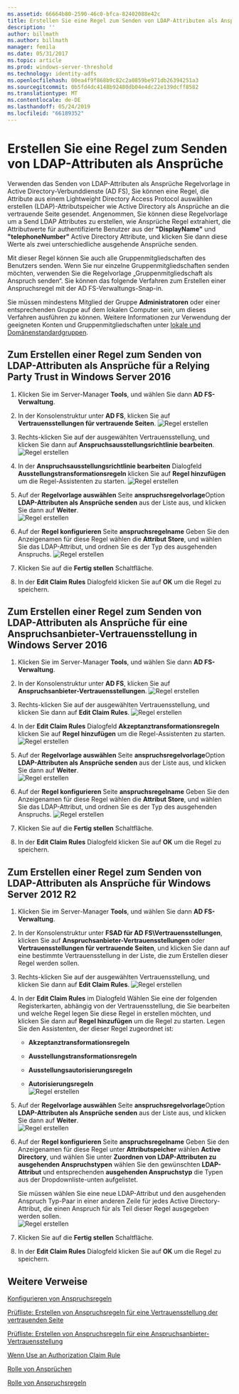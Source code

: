```yaml
---
ms.assetid: 66664b80-2590-46c0-bfca-82402088e42c
title: Erstellen Sie eine Regel zum Senden von LDAP-Attributen als Ansprüche
description: ''
author: billmath
ms.author: billmath
manager: femila
ms.date: 05/31/2017
ms.topic: article
ms.prod: windows-server-threshold
ms.technology: identity-adfs
ms.openlocfilehash: 00ea4f9f868b9c82c2a0859be971db26394251a3
ms.sourcegitcommit: 0b5fd4dc4148b92480db04e4dc22e139dcff8582
ms.translationtype: MT
ms.contentlocale: de-DE
ms.lasthandoff: 05/24/2019
ms.locfileid: "66189352"
---
```

# <a name="create-a-rule-to-send-ldap-attributes-as-claims"></a>Erstellen Sie eine Regel zum Senden von LDAP-Attributen als Ansprüche


Verwenden das Senden von LDAP-Attributen als Ansprüche Regelvorlage in Active Directory-Verbunddienste \(AD FS\), Sie können eine Regel, die Attribute aus einem Lightweight Directory Access Protocol auswählen erstellen \(LDAP\)-Attributspeicher wie Active Directory als Ansprüche an die vertrauende Seite gesendet. Angenommen, Sie können diese Regelvorlage um a Send LDAP Attributes zu erstellen, wie Ansprüche Regel extrahiert, die Attributwerte für authentifizierte Benutzer aus der **"DisplayName"** und **"telephoneNumber"** Active Directory Attribute, und klicken Sie dann diese Werte als zwei unterschiedliche ausgehende Ansprüche senden.  
  
Mit dieser Regel können Sie auch alle Gruppenmitgliedschaften des Benutzers senden. Wenn Sie nur einzelne Gruppenmitgliedschaften senden möchten, verwenden Sie die Regelvorlage „Gruppenmitgliedschaft als Anspruch senden“. Sie können das folgende Verfahren zum Erstellen einer Anspruchsregel mit der AD FS-Verwaltungs-Snap\-in.  
  
Sie müssen mindestens Mitglied der Gruppe **Administratoren** oder einer entsprechenden Gruppe auf dem lokalen Computer sein, um dieses Verfahren ausführen zu können.  Weitere Informationen zur Verwendung der geeigneten Konten und Gruppenmitgliedschaften unter [lokale und Domänenstandardgruppen](https://go.microsoft.com/fwlink/?LinkId=83477).  

## <a name="to-create-a-rule-to-send-ldap-attributes-as-claims-for-a-relying-party-trust-in-windows-server-2016"></a>Zum Erstellen einer Regel zum Senden von LDAP-Attributen als Ansprüche für a Relying Party Trust in Windows Server 2016 

1.  Klicken Sie im Server-Manager **Tools**, und wählen Sie dann **AD FS-Verwaltung**.  
  
2.  In der Konsolenstruktur unter **AD FS**, klicken Sie auf **Vertrauensstellungen für vertrauende Seiten**. 
![Regel erstellen](media/Create-a-Rule-to-Pass-Through-or-Filter-an-Incoming-Claim/claimrule9.PNG)  
  
3.  Rechts\-klicken Sie auf der ausgewählten Vertrauensstellung, und klicken Sie dann auf **Anspruchsausstellungsrichtlinie bearbeiten**.
![Regel erstellen](media/Create-a-Rule-to-Pass-Through-or-Filter-an-Incoming-Claim/claimrule10.PNG)   
  
4.  In der **Anspruchsausstellungsrichtlinie bearbeiten** Dialogfeld **Ausstellungstransformationsregeln** klicken Sie auf **Regel hinzufügen** um die Regel-Assistenten zu starten. 
![Regel erstellen](media/Create-a-Rule-to-Pass-Through-or-Filter-an-Incoming-Claim/claimrule11.PNG)    

5.  Auf der **Regelvorlage auswählen** Seite **anspruchsregelvorlage**Option **LDAP-Attributen als Ansprüche senden** aus der Liste aus, und klicken Sie dann auf **Weiter**.  
![Regel erstellen](media/Create-a-Rule-to-Send-LDAP-Attributes-as-Claims/ldap1.PNG)    

6.  Auf der **Regel konfigurieren** Seite **anspruchsregelname** Geben Sie den Anzeigenamen für diese Regel wählen die **Attribut Store**, und wählen Sie das LDAP-Attribut, und ordnen Sie es der Typ des ausgehenden Anspruchs. 
![Regel erstellen](media/Create-a-Rule-to-Send-LDAP-Attributes-as-Claims/ldap2.PNG)    

7.  Klicken Sie auf die **Fertig stellen** Schaltfläche.  
  
8.  In der **Edit Claim Rules** Dialogfeld klicken Sie auf **OK** um die Regel zu speichern.
  
## <a name="to-create-a-rule-to-send-ldap-attributes-as-claims-for-a-claims-provider-trust-in-windows-server-2016"></a>Zum Erstellen einer Regel zum Senden von LDAP-Attributen als Ansprüche für eine Anspruchsanbieter-Vertrauensstellung in Windows Server 2016 
  
1.  Klicken Sie im Server-Manager **Tools**, und wählen Sie dann **AD FS-Verwaltung**.  
  
2.  In der Konsolenstruktur unter **AD FS**, klicken Sie auf **Anspruchsanbieter-Vertrauensstellungen**. 
![Regel erstellen](media/Create-a-Rule-to-Pass-Through-or-Filter-an-Incoming-Claim/claimrule1.PNG)  
  
3.  Rechts\-klicken Sie auf der ausgewählten Vertrauensstellung, und klicken Sie dann auf **Edit Claim Rules**.
![Regel erstellen](media/Create-a-Rule-to-Pass-Through-or-Filter-an-Incoming-Claim/claimrule2.PNG)   
  
4.  In der **Edit Claim Rules** Dialogfeld **Akzeptanztransformationsregeln** klicken Sie auf **Regel hinzufügen** um die Regel-Assistenten zu starten.
![Regel erstellen](media/Create-a-Rule-to-Pass-Through-or-Filter-an-Incoming-Claim/claimrule3.PNG)    

5.  Auf der **Regelvorlage auswählen** Seite **anspruchsregelvorlage**Option **LDAP-Attributen als Ansprüche senden** aus der Liste aus, und klicken Sie dann auf **Weiter**.  
![Regel erstellen](media/Create-a-Rule-to-Send-LDAP-Attributes-as-Claims/ldap1.PNG)       

6.  Auf der **Regel konfigurieren** Seite **anspruchsregelname** Geben Sie den Anzeigenamen für diese Regel wählen die **Attribut Store**, und wählen Sie das LDAP-Attribut, und ordnen Sie es der Typ des ausgehenden Anspruchs. 
![Regel erstellen](media/Create-a-Rule-to-Send-LDAP-Attributes-as-Claims/ldap2.PNG)      

7.  Klicken Sie auf die **Fertig stellen** Schaltfläche.  
  
8.  In der **Edit Claim Rules** Dialogfeld klicken Sie auf **OK** um die Regel zu speichern.  

 
  
## <a name="to-create-a-rule-to-send-ldap-attributes-as-claims-for-windows-server-2012-r2"></a>Zum Erstellen einer Regel zum Senden von LDAP-Attributen als Ansprüche für Windows Server 2012 R2  
  
1.  Klicken Sie im Server-Manager **Tools**, und wählen Sie dann **AD FS-Verwaltung**.  
  
2.  In der Konsolenstruktur unter **FSAD für AD FS\\Vertrauensstellungen**, klicken Sie auf **Anspruchsanbieter-Vertrauensstellungen** oder **Vertrauensstellungen für vertrauende Seiten**, und klicken Sie dann auf eine bestimmte Vertrauensstellung in der Liste, die zum Erstellen dieser Regel werden sollen.  
  
3.  Rechts\-klicken Sie auf der ausgewählten Vertrauensstellung, und klicken Sie dann auf **Edit Claim Rules**.
![Regel erstellen](media/Create-a-Rule-to-Pass-Through-or-Filter-an-Incoming-Claim/claimrule6.PNG)  
  
4.  In der **Edit Claim Rules** im Dialogfeld Wählen Sie eine der folgenden Registerkarten, abhängig von der Vertrauensstellung, die Sie bearbeiten und welche Regel legen Sie diese Regel in erstellen möchten, und klicken Sie dann auf **Regel hinzufügen** um die Regel zu starten. Legen Sie den Assistenten, der dieser Regel zugeordnet ist:  
  
    -   **Akzeptanztransformationsregeln**  
  
    -   **Ausstellungstransformationsregeln**  
  
    -   **Ausstellungsautorisierungsregeln**  
  
    -   **Autorisierungsregeln**  
![Regel erstellen](media/Create-a-Rule-to-Permit-All-Users/permitall5.PNG) 
  
5.  Auf der **Regelvorlage auswählen** Seite **anspruchsregelvorlage**Option **LDAP-Attributen als Ansprüche senden** aus der Liste aus, und klicken Sie dann auf **Weiter**.  
![Regel erstellen](media/Create-a-Rule-to-Send-LDAP-Attributes-as-Claims/ldap3.PNG)  
  
6.  Auf der **Regel konfigurieren** Seite **anspruchsregelname** Geben Sie den Anzeigenamen für diese Regel unter **Attributspeicher** wählen **Active Directory**, und wählen Sie unter **Zuordnen von LDAP-Attributen zu ausgehenden Anspruchstypen** wählen Sie den gewünschten **LDAP-Attribut** und entsprechenden **ausgehenden Anspruchstyp** die Typen aus der Dropdownliste\-unten aufgelistet.  
  
    Sie müssen wählen Sie eine neue LDAP-Attribut und den ausgehenden Anspruch Typ-Paar in einer anderen Zeile für jedes Active Directory-Attribut, die einen Anspruch für als Teil dieser Regel ausgegeben werden sollen.  
![Regel erstellen](media/Create-a-Rule-to-Send-LDAP-Attributes-as-Claims/ldap4.PNG)    
7.  Klicken Sie auf die **Fertig stellen** Schaltfläche.  
  
8.  In der **Edit Claim Rules** Dialogfeld klicken Sie auf **OK** um die Regel zu speichern.  

## <a name="additional-references"></a>Weitere Verweise 
[Konfigurieren von Anspruchsregeln](Configure-Claim-Rules.md)  
 
[Prüfliste: Erstellen von Anspruchsregeln für eine Vertrauensstellung der vertrauenden Seite](https://technet.microsoft.com/library/ee913578.aspx)  

[Prüfliste: Erstellen von Anspruchsregeln für eine Anspruchsanbieter-Vertrauensstellung](https://technet.microsoft.com/library/ee913564.aspx)  
  
[Wenn Use an Authorization Claim Rule](../../ad-fs/technical-reference/When-to-Use-an-Authorization-Claim-Rule.md)  

[Rolle von Ansprüchen](../../ad-fs/technical-reference/The-Role-of-Claims.md)  
  
[Rolle von Anspruchsregeln](../../ad-fs/technical-reference/The-Role-of-Claim-Rules.md)  
